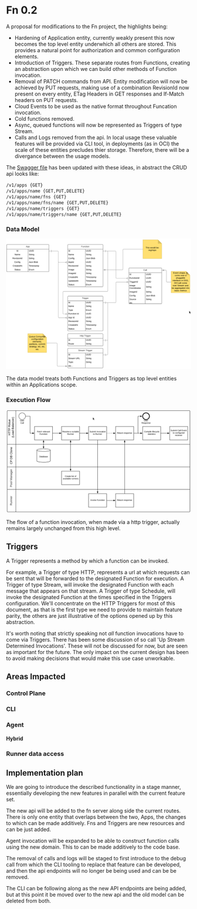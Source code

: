 # Fn 0.2

A proposal for modifications to the Fn project, the highlights being:

 * Hardening of Application entity, currently weakly present this now becomes the top level entity underwhich all others are stored. This provides a natural point for authorization and common configuration elements.
 * Introduction of Triggers. These separate routes from Functions, creating an abstraction upon which we can build other methods of Function invocation.
 * Removal of PATCH commands from API. Entity modification will now be achieved by PUT requests, making use of a combination RevisionId now present on every entity, ETag Headers in GET responses and If-Match headers on PUT requests.
 * Cloud Events to be used as the native format throughout Funcation invocation.
 * Cold functions removed.
 * Async, queued functions will now be represented as Triggers of type Stream.
 * Calls and Logs removed from the api. In local usage these valuable features will be provided via CLI tool, in deployments (as in OCI) the scale of these entities precludes thier storage. Therefore, there will be a divergance between the usage models.

The [Swagger file](./swagger.yml) has been updated with these ideas, in abstract the CRUD api looks like:

```
/v1/apps {GET}
/v1/apps/name {GET,PUT,DELETE}
/v1/apps/name/fns {GET}
/v1/apps/name/fns/name {GET,PUT,DELETE}
/v1/apps/name/triggers {GET}
/v1/apps/name/triggers/name {GET,PUT,DELETE}
```

### Data Model

![ERD](proposal/FnServerERD.png)

The data model treats both Functions and Triggers as top level entities within an Applications scope.

### Execution Flow

![Execution Flow](proposal/ExecutionFlow.png)

The flow of a function invocation, when made via a http trigger, actually remains largely unchanged from this high level.

## Triggers

A Trigger represents a method by which a function can be invoked.

For example, a Trigger of type HTTP, represents a url at which requests can be sent that will be forwarded to the designated Function for execution. A Trigger of type Stream, will invoke the designated Function with each message that appears on that stream. A Trigger of type Schedule, will invoke the designated Function at the times specified in the Triggers configuration. We'll concentrate on the HTTP Triggers for most of this document, as that is the first type we need to provide to maintain feature parity, the others are just illustrative of the options opened up by this abstraction.

It's worth noting that strictly speaking not *all* function invocations have to come via Triggers. There has been some discussion of so call 'Up Stream Determined Invocations'. These will not be discussed for now, but are seen as important for the future. The only impact on the current design has been to avoid making decisions that would make this use case unworkable.

## Areas Impacted

### Control Plane

### CLI

### Agent

#### Hybrid

### Runner data access


## Implementation plan

We are going to introduce the described functionality in a stage manner, essentially developing the new features in parallel with the current feature set.

The new api will be added to the fn server along side the current routes. There is only one entity that overlaps between the two, Apps, the changes to which can be made additively. Fns and Triggers are new resources and can be just added.

Agent invocation will be expanded to be able to construct function calls using the new domain. This to can be made additively to the code base.

The removal of calls and logs will be staged to first introduce to the debug call from which the CLI tooling to replace that feature can be developed, and then the api endpoints will no longer be being used and can be be removed.

The CLI can be following along as the new API endpoints are being added, but at this point it be moved over to the new api and the old model can be deleted from both.
